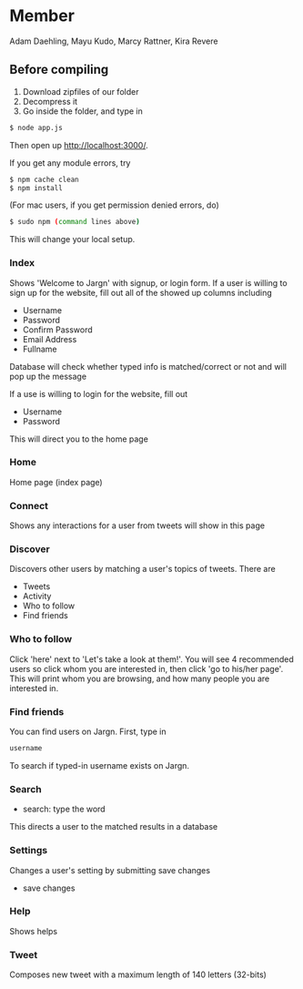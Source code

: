 # Member
Adam Daehling, Mayu Kudo, Marcy Rattner, Kira Revere

## Before compiling
1) Download zipfiles of our folder
2) Decompress it
3) Go inside the folder, and type in
```sh
$ node app.js
```
Then open up [http://localhost:3000/](localhost:3000).

If you get any module errors, try
```sh
$ npm cache clean
$ npm install
```
(For mac users, if you get permission denied errors, do)
```sh
$ sudo npm (command lines above)
```
This will change your local setup.

### Index
Shows 'Welcome to Jargn' with signup, or login form.
If a user is willing to sign up for the website, fill out all of the showed up columns including

* Username
* Password
* Confirm Password
* Email Address
* Fullname

Database will check whether typed info is matched/correct or not and will pop up the message

If a use is willing to login for the website, fill out

* Username
* Password

This will direct you to the home page

### Home
Home page (index page)

### Connect
Shows any interactions for a user from tweets will show in this page

### Discover
Discovers other users by matching a user's topics of tweets. There are

* Tweets
* Activity
* Who to follow
* Find friends

### Who to follow
Click 'here' next to 'Let's take a look at them!'.
You will see 4 recommended users so click whom you are interested in, then click 'go to his/her page'.
This will print whom you are browsing, and how many people you are interested in.


### Find friends
You can find users on Jargn. First, type in 
```sh
username
```
To search if typed-in username exists on Jargn.


### Search
* search: type the word

This directs a user to the matched results in a database

### Settings
Changes a user's setting by submitting save changes

* save changes

### Help
Shows helps

### Tweet
Composes new tweet with a maximum length of 140 letters (32-bits)
